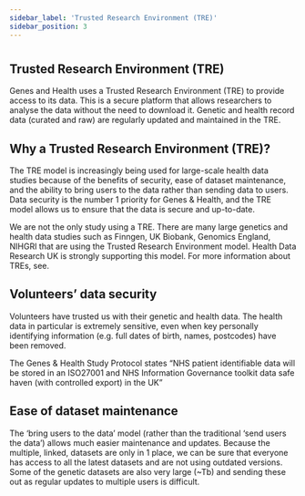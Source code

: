 ```yaml
---
sidebar_label: 'Trusted Research Environment (TRE)'
sidebar_position: 3
---
```


# 

## **Trusted Research Environment (TRE)**

Genes and Health uses a Trusted Research Environment (TRE) to provide access to its data. This is a secure platform that allows researchers to analyse the data without the need to download it.  Genetic and health record data (curated and raw) are regularly updated and maintained in the TRE. 

## Why a Trusted Research Environment (TRE)?
The TRE model is increasingly being used for large-scale health data studies because of the benefits of security, ease of dataset maintenance, and the ability to bring users to the data rather than sending data to users. Data security is the number 1 priority for Genes & Health, and the TRE model allows us to ensure that the data is secure and up-to-date. 

We are not the only study using a TRE. There are many large genetics and health data studies such as Finngen, UK Biobank, Genomics England, NIHGRI that are using the Trusted Research Environment model. Health Data Research UK is strongly supporting this model. For more information about TREs, see. 

## Volunteers’ data security
Volunteers have trusted us with their genetic and health data. The health data in particular is extremely sensitive, even when key personally identifying information (e.g. full dates of birth, names, postcodes) have been removed. 

The Genes & Health Study Protocol states “NHS patient identifiable data will be stored in an ISO27001 and NHS Information Governance toolkit data safe haven (with controlled export) in the UK”

## Ease of dataset maintenance
The ‘bring users to the data’ model (rather than the traditional ‘send users the data’) allows much easier maintenance and updates. Because the multiple, linked, datasets are only in 1 place, we can be sure that everyone has access to all the latest datasets and are not using outdated versions. Some of the genetic datasets are also very large (~Tb) and sending these out as regular updates to multiple users is difficult.
